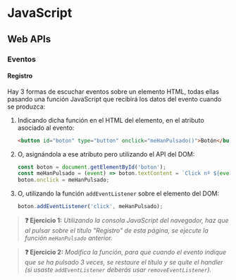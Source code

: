# JavaScript
## Web APIs

### Eventos

#### Registro

Hay 3 formas de escuchar eventos sobre un elemento HTML, todas ellas pasando una función JavaScript que recibirá los datos del evento cuando se produzca:

1. Indicando dicha función en el HTML del elemento, en el atributo asociado al evento:

   ```html
   <button id="boton" type="button" onclick="meHanPulsado()">Botón</button>
   ```

1. O, asignándola a ese atributo pero utilizando el API del DOM:

   ```js
   const boton = document.getElementById('boton');
   const meHanPulsado = (event) => boton.textContent = `Click nº ${event.detail}`;
   boton.onclick = meHanPulsado;
   ```

1. O, utilizando la función `addEventListener` sobre el elemento del DOM:

   ```js
   boton.addEventListener('click', meHanPulsado);
   ```

> **❓ Ejercicio 1:** _Utilizando la consola JavaScript del navegador, haz que al pulsar sobre el título "Registro" de esta página, se ejecute la función `meHanPulsado` anterior._

> **❓ Ejercicio 2:** _Modifica la función, para que cuando el evento indique que se ha pulsado 3 veces, se restaure el título y se quite el handler (si usaste `addEventListener` deberás usar `removeEventListener`)._